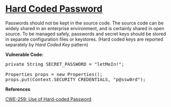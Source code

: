 # [Hard Coded Password](http://find-sec-bugs.github.io/bugs.htm#HARD_CODE_PASSWORD)

Passwords should not be kept in the source code. The source code can be widely shared in an enterprise environment, and is
certainly shared in open source. To be managed safely, passwords and secret keys should be stored in separate configuration files or keystores.
(Hard coded keys are reported separately by _Hard Coded Key_ pattern)

**Vulnerable Code:**  

<pre>private String SECRET_PASSWORD = "letMeIn!";

Properties props = new Properties();
props.put(Context.SECURITY_CREDENTIALS, "p@ssw0rd");</pre>

**References**  

[CWE-259: Use of Hard-coded Password](http://cwe.mitre.org/data/definitions/259.html)
